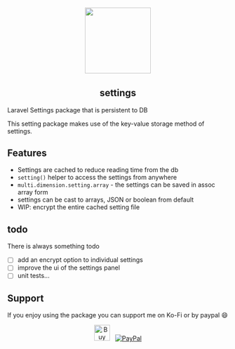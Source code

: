 <h6 align="center">
    <img src="https://live.staticflickr.com/65535/47047471134_cb3c38e55a_o.png" width="150"/>
</h6>

<h2 align="center">
    settings
</h2>
Laravel Settings package that is persistent to DB

This setting package makes use of the key-value storage method of settings.

## Features
- Settings are cached to reduce reading time from the db
- `setting()` helper to access the settings from anywhere
- `multi.dimension.setting.array` - the settings can be saved in assoc array form
- settings can be cast to arrays, JSON or boolean from default
- WIP: encrypt the entire cached setting file

## todo
There is always something todo
- [ ] add an encrypt option to individual settings
- [ ] improve the ui of the settings panel
- [ ] unit tests...

## Support
If you enjoy using the package you can support me on Ko-Fi or by paypal :smile:

<p align="center">
<a href='http://bit.ly/2J4ZPBM' target='_blank'><img height='36' style='border:0px;height:36px;' src='https://az743702.vo.msecnd.net/cdn/kofi4.png?v=2' border='0' alt='Buy Me a Coffee at ko-fi.com' /></a>
&nbsp;
<a href='http://bit.ly/2Vw2rAb' target='_blank'><img src="https://www.paypalobjects.com/webstatic/en_US/i/buttons/PP_logo_h_100x26.png" alt="PayPal" /></a>
</p>
